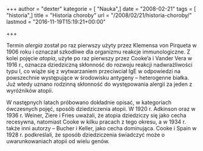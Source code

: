 +++
author = "dexter"
kategorie = [ "Nauka",]
date = "2008-02-21"
tags = [ "historia",]
title = "Historia choroby"
url = "/2008/02/21/historia-choroby/"
lastmod = "2016-11-19T15:19:21+00:00"

+++

Termin _alergia_ został po raz pierwszy użyty przez Klemensa von Pirqueta w 1906 roku i oznaczał szkodliwe dla organizmu reakcje immunologiczne. Z kolei pojęcie _atopia_, użyte po raz pierwszy przez Cooke’a i Vander Vera w 1916 r., oznacza dziedziczną skłonność do rozwoju reakcji nadwrażliwości typu I, co wiąże się z wytwarzaniem przeciwciał IgE w odpowiedzi na powszechnie występujące w środowisku antygeny – heterogenne białka. Już wtedy uznano rodzinną skłonność do występowania alergii za jeden z wyróżników atopii.

W następnych latach próbowano dokładnie opisać, w kategoriach ówczesnych pojęć, sposób dziedziczenia atopii. W 1920 r. Adkinson oraz w 1936 r. Weiner, Ziere i Fries uważali, że atopia dziedziczy się jako cecha recesywna, natomiast Cooke w kilku pracach z tego okresu, a w 1934 r. także inni autorzy – Bucher i Keller, jako cecha dominująca. Cooke i Spain w 1928 r. podkreślali, że sposób dziedziczenia świadczyć może o uwarunkowaniach atopii od wielu genów.